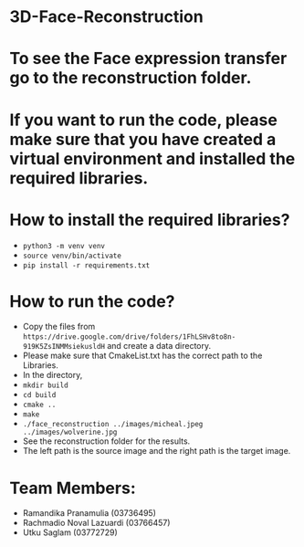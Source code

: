 # 3D-Face-Reconstruction
# To see the Face expression transfer go to the reconstruction folder.
# If you want to run the code, please make sure that you have created a virtual environment and installed the required libraries.
# How to install the required libraries?
- `python3 -m venv venv`
- `source venv/bin/activate`
- `pip install -r requirements.txt`
# How to run the code?
- Copy the files from `https://drive.google.com/drive/folders/1FhLSHv8to8n-919K5ZsINMMsiekusldH` and create a data directory.
- Please make sure that CmakeList.txt has the correct path to the Libraries.
- In the directory, 
- `mkdir build`
- `cd build`
- `cmake ..`
- `make`
- `./face_reconstruction ../images/micheal.jpeg ../images/wolverine.jpg`
- See the reconstruction folder for the results.
- The left path is the source image and the right path is the target image.
# Team Members:
- Ramandika Pranamulia (03736495)
- Rachmadio Noval Lazuardi (03766457)
- Utku Saglam (03772729)

